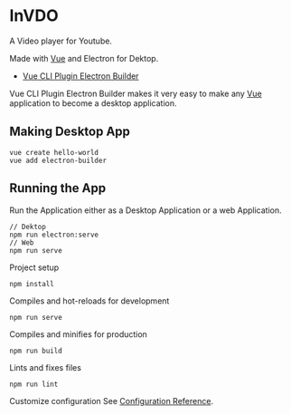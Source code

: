 InVDO
=========================
A Video player for Youtube. 

Made with [Vue][vue] and Electron for Dektop. 

 - [Vue CLI Plugin Electron Builder][2]

Vue CLI Plugin Electron Builder makes it very easy to make any [Vue][vue] application to become a desktop application.



## Making Desktop App

```
vue create hello-world
vue add electron-builder
```

## Running the App
Run the Application either as a Desktop Application or a web Application.
```
// Dektop
npm run electron:serve
// Web
npm run serve
```



Project setup
```
npm install
```

Compiles and hot-reloads for development
```
npm run serve
```

Compiles and minifies for production
```
npm run build
```

Lints and fixes files
```
npm run lint
```

Customize configuration
See [Configuration Reference](https://cli.vuejs.org/config/).



[vue]: https://vuejs.org/
[2]: https://github.com/nklayman/vue-cli-plugin-electron-builder




